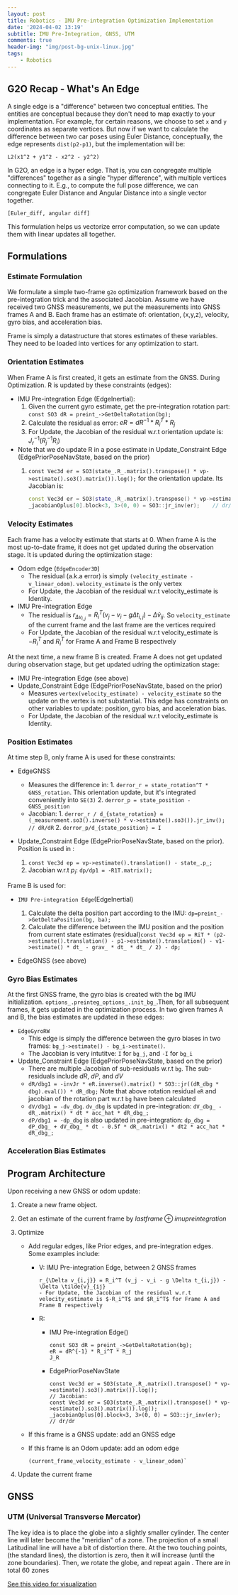 ```yaml
---
layout: post
title: Robotics - IMU Pre-integration Optimization Implementation
date: '2024-04-02 13:19'
subtitle: IMU Pre-Integration, GNSS, UTM
comments: true
header-img: "img/post-bg-unix-linux.jpg"
tags:
    - Robotics
---
```


## G2O Recap - What's An Edge

A single edge is a "difference" between two conceptual entities. The entities are conceptual because they don't need to map exactly to your implementation. For example, for certain reasons, we choose to set `x` and `y` coordinates as separate vertices. But now if we want to calculate the difference between two car poses using Euler Distance, conceptually, the edge represents `dist(p2-p1)`, but the implementation will be:

```
L2(x1^2 + y1^2 - x2^2 - y2^2)
```

In G2O, an edge is a hyper edge. That is, you can congregate multiple "differences" together as a single "hyper difference", with multiple vertices connecting to it. E.g., to compute the full pose difference, we can congregate Euler Distance and Angular Distance into a single vector together.

```
[Euler_diff, angular diff]
```

This formulation helps us vectorize error computation, so we can update them with linear updates all together.

## Formulations

### Estimate Formulation

We formulate a simple two-frame `g2o` optimization framework based on the pre-integration trick and the associated Jacobian. Assume we have received two GNSS measurements, we put the measurements into GNSS frames A and B. Each frame has an estimate of: orientation, (x,y,z), velocity, gyro bias, and acceleration bias.

Frame is simply a datastructure that stores estimates of these variables. They need to be loaded into vertices for any optimization to start.

### Orientation Estimates

When Frame A is first created, it gets an estimate from the GNSS. During Optimization. R is updated by these constraints (edges):

- IMU Pre-integration Edge (EdgeInertial):
    1. Given the current gyro estimate, get the pre-integration rotation part: `const SO3 dR = preint_->GetDeltaRotation(bg);`
    2. Calculate the residual as error: $eR = dR^{-1} * R_i^T * R_j$
    3. For Update, the Jacobian of the residual w.r.t orientation update is: $J_r^{-1} (R_j^{-1} R_i)$
- Note that we do update R in a pose estimate in Update_Constraint Edge (EdgePriorPoseNavState, based on the prior)
    1. `const Vec3d er = SO3(state_.R_.matrix().transpose() * vp->estimate().so3().matrix()).log();` for the orientation update. Its Jacobian is:

        ```cpp
        const Vec3d er = SO3(state_.R_.matrix().transpose() * vp->estimate().so3().matrix()).log();
        _jacobianOplus[0].block<3, 3>(0, 0) = SO3::jr_inv(er);    // dr/dr
        ```

### Velocity Estimates

Each frame has a velocity estimate that starts at 0. When frame A is the most up-to-date frame, it does not get updated during the observation stage. It is updated during the optimization stage:

- Odom edge (`EdgeEncoder3D`)
  - The residual (a.k.a error) is simply `(velocity_estimate - v_linear_odom)`. `velocity_estimate` is the only vertex
  - For Update, the Jacobian of the residual w.r.t velocity_estimate is Identity.
- IMU Pre-integration Edge
  - The residual is $r_{\Delta v_{i,j}} = R_i^T (v_j - v_i - g \Delta t_{i,j}) - \Delta \tilde{v}_{ij}$. So `velocity_estimate` of the current frame and the last frame are the vertices required
  - For Update, the Jacobian of the residual w.r.t velocity_estimate is $-R_i^T$ and $R_i^T$ for Frame A and Frame B respectively

At the next time, a new frame B is created. Frame A does not get updated during observation stage, but get updated udring the optimization stage:

- IMU Pre-integration Edge (see above)
- Update_Constraint Edge (EdgePriorPoseNavState, based on the prior)
  - Measures `vertex(velocity_estimate) - velocity_estimate` so the update on the vertex is not substantial. This edge has constraints on other variables to update: position, gyro bias, and acceleration bias.
  - For Update, the Jacobian of the residual w.r.t velocity_estimate is Identity.

### Position Estimates

At time step B, only frame A is used for these constraints:

- EdgeGNSS
  - Measures the difference in:
        1. `derror_r = state_rotation^T * GNSS_rotation`. This orientation update, but it's integrated conveniently into `SE(3)`
        2. `derror_p = state_position - GNSS_position`
  - Jacobian:
        1. `derror_r / d_{state_rotation} = (_measurement.so3().inverse() * v->estimate().so3()).jr_inv();  // dR/dR`
        2. `derror_p/d_{state_position} = I`

- Update_Constraint Edge (EdgePriorPoseNavState, based on the prior).  Position is used in :
    1. `const Vec3d ep = vp->estimate().translation() - state_.p_;`
    2. Jacobian w.r.t $p_i$: `dp/dp1 = -R1T.matrix();`

Frame B is used for:

- `IMU Pre-integration Edge`(EdgeInertial)
    1. Calculate the delta position part according to the IMU: `dp=preint_->GetDeltaPosition(bg, ba);`
    2. Calculate the difference between the IMU position and the position from current state estimates (residual)`const Vec3d ep = RiT * (p2->estimate().translation() - p1->estimate().translation() - v1->estimate() * dt_ - grav_ * dt_ * dt_ / 2) - dp;`

- EdgeGNSS (see above)

### Gyro Bias Estimates

At the first GNSS frame, the gyro bias is created with the bg IMU initialization. `options_.preinteg_options_.init_bg_`.Then, for all subsequent frames, it gets updated in the optimization process. In two given frames A and B, the bias estimates are updated in these edges:

- `EdgeGyroRW`
  - This edge is simply the difference between the gyro biases in two frames: `bg_j->estimate() - bg_i->estimate()`.
  - The Jacobian is very intutitve: `I` for `bg_j`, and `-I` for `bg_i`
- Update_Constraint Edge (EdgePriorPoseNavState, based on the prior)
  - There are multiple Jacobian of sub-residuals w.r.t `bg`. The sub-residuals include $dR$, $dP$, and $dV$
  - `dR/dbg1 = -invJr * eR.inverse().matrix() * SO3::jr((dR_dbg * dbg).eval()) * dR_dbg;` Note that above rotation residual `eR`  and jacobian of the rotation part w.r.t `bg` have been calculated
  - `dV/dbg1 = -dv_dbg`. `dv_dbg` is updated in pre-integration: `dV_dbg_ - dR_.matrix() * dt * acc_hat * dR_dbg_;`
  - `dP/dbg1 = -dp_dbg` is also updated in pre-integration: `dp_dbg = dP_dbg_ + dV_dbg_ * dt - 0.5f * dR_.matrix() * dt2 * acc_hat * dR_dbg_;`

### Acceleration Bias Estimates

## Program Architecture

Upon receiving a new GNSS or odom update:

1. Create a new frame object.
2. Get an estimate of the current frame by $lastframe \oplus imupreintegration$
3. Optimize
    - Add regular edges, like Prior edges, and pre-integration edges. Some examples include:
        - V: IMU Pre-integration Edge, between 2 GNSS frames

            ```
            r_{\Delta v_{i,j}} = R_i^T (v_j - v_i - g \Delta t_{i,j}) - \Delta \tilde{v}_{ij}
            - For Update, the Jacobian of the residual w.r.t velocity_estimate is $-R_i^T$ and $R_i^T$ for Frame A and Frame B respectively
            ```

        - R:
            - IMU Pre-integration Edge()

                ```
                const SO3 dR = preint_->GetDeltaRotation(bg);
                eR = dR^{-1} * R_i^T * R_j
                J_R
                ```

            - EdgePriorPoseNavState

                ```
                const Vec3d er = SO3(state_.R_.matrix().transpose() * vp->estimate().so3().matrix()).log();
                // Jacobian:
                const Vec3d er = SO3(state_.R_.matrix().transpose() * vp->estimate().so3().matrix()).log();
                _jacobianOplus[0].block<3, 3>(0, 0) = SO3::jr_inv(er);    // dr/dr
                ```

    - If this frame is a GNSS update: add an GNSS  edge
    - If this frame is an Odom update: add an odom edge

        ```
        (current_frame_velocity_estimate - v_linear_odom)`
        ```

4. Update the current frame

## GNSS

### UTM (Universal Transverse Mercator)

The key idea is to place the globe into a slightly smaller cylinder. The center line will later become the "meridian" of a zone. The projection of a small Latitudinal line will have a bit of distortion there. At the two touching points, (the standard lines), the distortion is zero, then it will increase (until the zone boundaries). Then, we rotate the globe, and repeat again . There are in total 60 zones

[See this video for visualization](https://youtu.be/cfrxauufID4)
